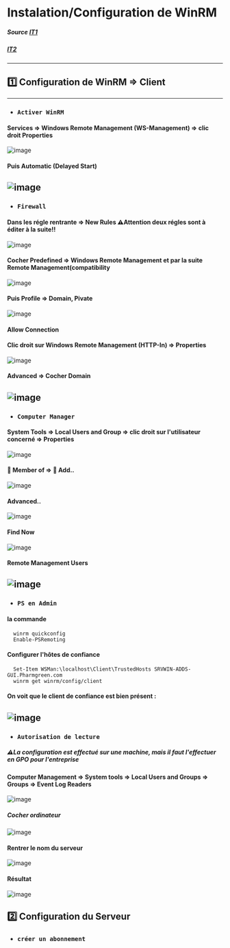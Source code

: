 # Instalation/Configuration de WinRM
##### Source [IT1](https://www.it-connect.fr/observateur-devenements-transferts-et-abonnements/)
##### [IT2](https://www.it-connect.fr/activer-winrm-par-gpo-sous-windows-server/)
---
## 1️⃣ Configuration de WinRM => Client
---
* ###  `Activer WinRM` 
#### Services => Windows Remote Management (WS-Management) => clic droit Properties
![image](https://github.com/user-attachments/assets/c6dd562b-b1b5-42a5-9b92-66890c0edab3)
#### Puis Automatic (Delayed Start)
![image](https://github.com/user-attachments/assets/890c875e-f02c-42d6-95c8-2d0b6e99f0a1)
---
* ### `Firewall`
#### Dans les régle rentrante => New Rules ⚠️Attention deux régles sont à éditer à la suite!! 
![image](https://github.com/user-attachments/assets/d10bddad-6dd2-49b7-a52b-84ba5f389711)
#### Cocher Predefined => Windows Remote Management et par la suite Remote Management(compatibility
![image](https://github.com/user-attachments/assets/58edd5e1-7735-46f4-a2cc-6db7c8ffd39f)
#### Puis Profile => Domain, Pivate
![image](https://github.com/user-attachments/assets/76f7488e-ccff-435e-ade2-fa8adb10d025)
#### Allow Connection
#### Clic droit sur Windows Remote Management (HTTP-In) => Properties
![image](https://github.com/user-attachments/assets/7be50976-2c66-47f2-97e9-28dd08801eba)
#### Advanced => Cocher Domain
![image](https://github.com/user-attachments/assets/d33ab730-74d3-4fbe-bc96-8a92957a63a3)
---
* ### `Computer Manager`
#### System Tools => Local Users and Group => clic droit sur l'utilisateur concerné => Properties
![image](https://github.com/user-attachments/assets/e9d8111b-9854-47a5-84f1-121840cd36a3)
#### 🔵 Member of => 🔴 Add..
![image](https://github.com/user-attachments/assets/4a86c6a9-a73a-49e2-9e80-d8b03a02edc0)
#### Advanced..
![image](https://github.com/user-attachments/assets/ea99d218-7102-4a01-ba79-7afdd0948ec4)
#### Find Now
![image](https://github.com/user-attachments/assets/31a45453-9104-4126-91d7-a05f1601908e)
#### Remote Management Users
![image](https://github.com/user-attachments/assets/3651b310-94c0-4630-a33c-7638a5fc51f3)
---
* ### `PS en Admin`
#### la commande       
      winrm quickconfig
      Enable-PSRemoting
#### Configurer l'hôtes de confiance
      Set-Item WSMan:\localhost\Client\TrustedHosts SRVWIN-ADDS-GUI.Pharmgreen.com
      winrm get winrm/config/client
#### On voit que le client de confiance est bien présent :
![image](https://github.com/user-attachments/assets/41b2a654-bbc6-4223-9d19-179310bf83ac)
---
* ### `Autorisation de lecture`
##### ⚠️La configuration est effectué sur une machine, mais il faut l'effectuer en GPO pour l'entreprise
#### Computer Management => System tools => Local Users and Groups => Groups => Event Log Readers
![image](https://github.com/user-attachments/assets/76161ea9-3587-435f-81e3-8aacbf3a7b79)
##### Cocher ordinateur
![image](https://github.com/user-attachments/assets/acbe0bcc-e857-4f0d-b25e-1a653d4a08d1)
#### Rentrer le nom du serveur
![image](https://github.com/user-attachments/assets/4f29e518-77a6-494d-bef6-8f8829790583)
#### Résultat
![image](https://github.com/user-attachments/assets/130944d9-430f-4a2c-b0fe-a846919cf0ee)
## 2️⃣ Configuration du Serveur 
* ### `créer un abonnement`


















